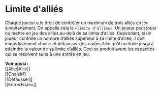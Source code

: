 # Limite d'alliés
Chaque joueur a le droit de contrôler un maximum de trois alliés en jeu simultanément. On appelle cela la `«limite d’alliés»`.
Un joueur peut jouer ou mettre en jeu des alliés au-delà de sa limite d’alliés. Cependant, si un joueur contrôle un nombre d’alliés supérieur à sa limite d’alliés, il doit immédiatement choisir et défausser des cartes Allié qu’il contrôle jusqu’à atteindre la valeur de sa limite d’alliés. Ceci se produit avant les capacités qui se résolvent suite à une entrée en jeu. 

**Voir aussi :**  
[[Allie|Allié]]  
[[Choisir]]  
[[Defausser]]  
[[EntrerEnJeu]]